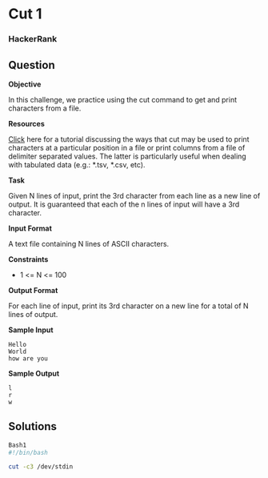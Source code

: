 # Cut 1

### HackerRank

## Question

**Objective** 

In this challenge, we practice using the cut command to get and print characters from a file.

**Resources** 

<a href="http://www.folkstalk.com/2012/02/cut-command-in-unix-linux-examples.html">Click</a> here for a tutorial discussing the ways that cut may be used to print characters at a particular position in a file or print columns from a file of delimiter separated values. The latter is particularly useful when dealing with tabulated data (e.g.: *.tsv, *.csv, etc).

**Task** 

Given N lines of input, print the 3rd character from each line as a new line of output. It is guaranteed that each of the n lines of input will have a 3rd character.

**Input Format**

A text file containing N lines of ASCII characters.

**Constraints**

* 1 <= N <= 100

**Output Format**

For each line of input, print its 3rd character on a new line for a total of N lines of output.

**Sample Input**
```
Hello
World
how are you
```

**Sample Output**
```
l
r
w
```

## Solutions
```bash
Bash1
#!/bin/bash

cut -c3 /dev/stdin
```